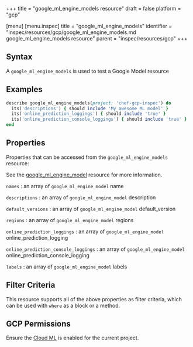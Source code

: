 +++
title = "google_ml_engine_models resource"
draft = false
platform = "gcp"

[menu]
  [menu.inspec]
    title = "google_ml_engine_models"
    identifier = "inspec/resources/gcp/google_ml_engine_models.md google_ml_engine_models resource"
    parent = "inspec/resources/gcp"
+++

## Syntax

A `google_ml_engine_models` is used to test a Google Model resource

## Examples

```ruby
describe google_ml_engine_models(project: 'chef-gcp-inspec') do
  its('descriptions') { should include 'My awesome ML model' }
  its('online_prediction_loggings') { should include 'true' }
  its('online_prediction_console_loggings') { should include 'true' }
end
```

## Properties

Properties that can be accessed from the `google_ml_engine_models` resource:

See the [google_ml_engine_model](/inspec/resources/google_ml_engine_model/#properties) resource for more information.

`names`
: an array of `google_ml_engine_model` name

`descriptions`
: an array of `google_ml_engine_model` description

`default_versions`
: an array of `google_ml_engine_model` default_version

`regions`
: an array of `google_ml_engine_model` regions

`online_prediction_loggings`
: an array of `google_ml_engine_model` online_prediction_logging

`online_prediction_console_loggings`
: an array of `google_ml_engine_model` online_prediction_console_logging

`labels`
: an array of `google_ml_engine_model` labels

## Filter Criteria

This resource supports all of the above properties as filter criteria, which can be used
with `where` as a block or a method.

## GCP Permissions

Ensure the [Cloud ML](https://console.cloud.google.com/apis/library/ml.googleapis.com) is enabled for the current project.
